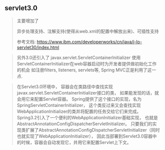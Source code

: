 ## servlet3.0

> 主要增加了
>
> 异步处理支持、注解支持(使得从web.xml的配置中解放出来)、可插性支持
>
> 参考文档: https://www.ibm.com/developerworks/cn/java/j-lo-servlet30/index.html

> 另外3.0还引入了 javax.servlet.ServletContainerInitializer
> 使用ServletContainerInitializer在web容器启动时为开发者提供做初始化工作的机会
> 如注册filters, listeners, servlets等, Spring MVC正是利用了这一点.


> 在Servlet3.0环境中，
> 容器会在类路径中查找实现javax.servlet.ServletContainerInitializer接口的类，
> 如果能发现的话，就会用它来配置Servlet容器。
> Spring提供了这个接口的实现，名为SpringServletContainerInitializer，
> 这个类反过来又会查找实现WebApplicationInitializer的类并将配置的任务交给它们来完成。
> Spring3.2引入了一个便利的WebApplicationInitializer基础实现，
> 也就是AbstractAnnotationConfigDispatcherServletInitializer。
> 只要我们的实现类扩展了AbstractAnnotationConfigDispatcherServletInitializer（同时也就实现了WebApplicationInitializer），
> 因此当部署到Servlet3.0容器中的时候，容器会自动发现它，并用它来配置Servlet上下文。

